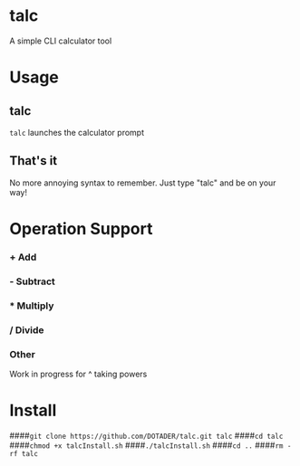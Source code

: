 # talc
A simple CLI calculator tool

# Usage
## talc
`talc` launches the calculator prompt
## That's it
No more annoying syntax to remember. Just type "talc" and be on your way!

# Operation Support
### + Add
### - Subtract
### * Multiply
### / Divide
### Other
Work in progress for ^ taking powers

# Install
####`git clone https://github.com/DOTADER/talc.git talc`
####`cd talc`
####`chmod +x talcInstall.sh`
####`./talcInstall.sh`
####`cd ..`
####`rm -rf talc`

